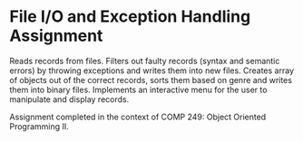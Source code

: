 # File I/O and Exception Handling Assignment

Reads records from files. Filters out faulty records (syntax and semantic errors) by throwing exceptions and writes them into new files. Creates array of objects out of the correct records, sorts them based on genre and writes them into binary files. Implements an interactive menu for the user to manipulate and display records.

Assignment completed in the context of COMP 249: Object Oriented Programming II.
